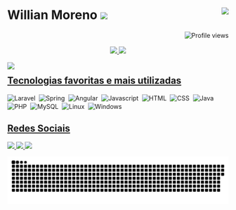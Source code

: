 # Willian Moreno <img src="https://media.discordapp.net/attachments/781653700963205120/902661745133355028/8427.gif" width="30px"> <img align="right" height="50px" src="https://user-images.githubusercontent.com/55203304/138946242-755e2b41-af7f-4b5a-a325-096fa0b5e581.gif"/>

<div align="right"> 
  <img align="center" src="https://gpvc.arturio.dev/WMoren0" alt="Profile views" align='right'/>
  <a href="https://github.com/WMoren0/WMoren0/"></a><br><br>
</div>
<div align="center">
  <a href="https://github.com/WMoren0">
  <img height="162em" src="https://github-readme-stats.vercel.app/api?username=WMoren0&show_icons=true&theme=github_dark&include_all_commits=true&count_private=true"/>
  <img height="162em" src="https://github-readme-stats.vercel.app/api/top-langs/?username=WMoren0&layout=compact&langs_count=5&theme=github_dark"/>
</div>
<br>

<div style="display:inline-block">
  <div>
    <img align="left" src="https://media.discordapp.net/attachments/781653700963205120/902373832910835753/ezgif.com-gif-maker.gif?width=215&height=215" />
  </div>
  <div>
    <h2>Tecnologias favoritas e mais utilizadas</h2>
    <div style="display:inline-block">
      <img align="center" width="30" alt="Laravel" src="https://cdn.jsdelivr.net/gh/devicons/devicon/icons/laravel/laravel-plain.svg" />&nbsp
      <img align="center" width="30" alt="Spring" src="https://cdn.jsdelivr.net/gh/devicons/devicon/icons/spring/spring-original.svg" />&nbsp
      <img align="center" width="30" alt="Angular" src="https://cdn.jsdelivr.net/gh/devicons/devicon/icons/angularjs/angularjs-original.svg" />&nbsp
      <img align="center" width="30" alt="Javascript" src="https://cdn.jsdelivr.net/gh/devicons/devicon/icons/javascript/javascript-original.svg" />&nbsp
      <img align="center" width="30" alt="HTML"src="https://cdn.jsdelivr.net/gh/devicons/devicon/icons/html5/html5-original.svg" />&nbsp
      <img align="center" width="30" alt="CSS" src="https://cdn.jsdelivr.net/gh/devicons/devicon/icons/css3/css3-original.svg" />&nbsp
      <img align="center" width="30" alt="Java" src="https://cdn.jsdelivr.net/gh/devicons/devicon/icons/java/java-original.svg" />&nbsp
      <img align="center" width="30" alt="PHP" src="https://cdn.jsdelivr.net/gh/devicons/devicon/icons/php/php-plain.svg" />&nbsp
      <img align="center" width="30" alt="MySQL" src="https://cdn.jsdelivr.net/gh/devicons/devicon/icons/mysql/mysql-original.svg" />&nbsp
      <img align="center" width="30" alt="Linux" src="https://cdn.jsdelivr.net/gh/devicons/devicon/icons/linux/linux-original.svg" />&nbsp
      <img align="center" width="30" alt="Windows" src="https://cdn.jsdelivr.net/gh/devicons/devicon/icons/windows8/windows8-original.svg" />
    </div>
    <br>
    <h2>Redes Sociais</h2>
    <div style="display:inline-block">
      <a href="https://www.linkedin.com/in/willian-moreno/">
        <img src="https://img.shields.io/badge/LinkedIn-0077B5?style=for-the-badge&logo=linkedin&logoColor=white" target="_blank"/>
      </a>
      <a href="https://discordapp.com/users/628660556877791233">
        <img src="https://img.shields.io/badge/Discord-7289DA?style=for-the-badge&logo=discord&logoColor=white" target="_blank"/>
      </a>
      <a href="https://t.me/WillianMoreno">
        <img src="https://img.shields.io/badge/Telegram-2CA5E0?style=for-the-badge&logo=telegram&logoColor=white" target="_blank"/>
      </a>  
    </div>
  </div>
</div>

![Snake animation](https://github.com/WMoren0/WMoren0/blob/output/github-contribution-grid-snake.svg) 
  


